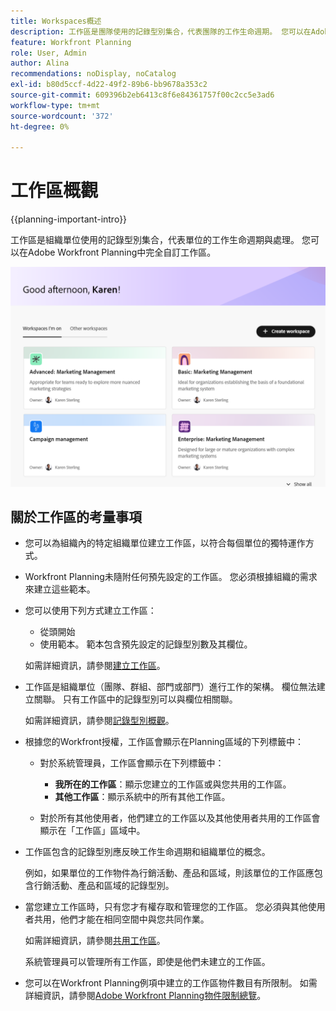 ```yaml
---
title: Workspaces概述
description: 工作區是團隊使用的記錄型別集合，代表團隊的工作生命週期。 您可以在Adobe Workfront Planning中完全自訂工作區，以符合組織單位的工作流程。
feature: Workfront Planning
role: User, Admin
author: Alina
recommendations: noDisplay, noCatalog
exl-id: b80d5ccf-4d22-49f2-89b6-bb9678a353c2
source-git-commit: 609396b2eb6413c8f6e84361757f00c2cc5e3ad6
workflow-type: tm+mt
source-wordcount: '372'
ht-degree: 0%

---
```


# 工作區概觀

{{planning-important-intro}}

工作區是組織單位使用的記錄型別集合，代表單位的工作生命週期與處理。 您可以在Adobe Workfront Planning中完全自訂工作區。


![工作區登陸頁面管理帳戶](assets/workspaces-landing-page-admin-account.png)

## 關於工作區的考量事項

* 您可以為組織內的特定組織單位建立工作區，以符合每個單位的獨特運作方式。
* Workfront Planning未隨附任何預先設定的工作區。 您必須根據組織的需求來建立這些範本。
* 您可以使用下列方式建立工作區：

   * 從頭開始
   * 使用範本。 範本包含預先設定的記錄型別數及其欄位。

  如需詳細資訊，請參閱[建立工作區](/help/quicksilver/planning/architecture/create-workspaces.md)。
* 工作區是組織單位（團隊、群組、部門或部門）進行工作的架構。 欄位無法建立關聯。 只有工作區中的記錄型別可以與欄位相關聯。

  如需詳細資訊，請參閱[記錄型別概觀](/help/quicksilver/planning/architecture/overview-of-record-types.md)。
* 根據您的Workfront授權，工作區會顯示在Planning區域的下列標籤中：

   * 對於系統管理員，工作區會顯示在下列標籤中：

      * **我所在的工作區**：顯示您建立的工作區或與您共用的工作區。
      * **其他工作區**：顯示系統中的所有其他工作區。

   * 對於所有其他使用者，他們建立的工作區以及其他使用者共用的工作區會顯示在「工作區」區域中。

* 工作區包含的記錄型別應反映工作生命週期和組織單位的概念。

  例如，如果單位的工作物件為行銷活動、產品和區域，則該單位的工作區應包含行銷活動、產品和區域的記錄型別。
* 當您建立工作區時，只有您才有權存取和管理您的工作區。 您必須與其他使用者共用，他們才能在相同空間中與您共同作業。

  如需詳細資訊，請參閱[共用工作區](/help/quicksilver/planning/access/share-workspaces.md)。

  系統管理員可以管理所有工作區，即使是他們未建立的工作區。

<!--make this live with the GA: * There is no limit for how many workspaces you can create in your environment. However, we recommend not to have too many workspaces, as they could become hard to manage and your workflows might be too fragmented.-->

* 您可以在Workfront Planning例項中建立的工作區物件數目有所限制。 如需詳細資訊，請參閱[Adobe Workfront Planning物件限制總覽](/help/quicksilver/planning/general/limitations-overview.md)。
